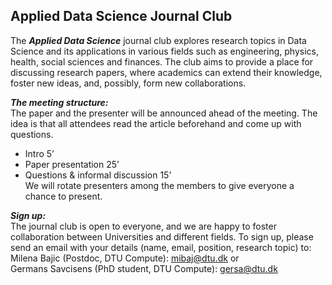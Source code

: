## Applied Data Science Journal Club


The **_Applied Data Science_** journal club explores research topics in Data Science and its applications in various fields such as engineering, physics, health, social sciences and finances. The club aims to provide a place for discussing research papers, where academics can extend their knowledge, foster new ideas, and, possibly, form new collaborations. 
 
**_The meeting structure:_**\
The paper and the presenter will be announced ahead of the meeting. The idea is that all attendees read the article beforehand and come up with questions. 
-	Intro 5’ 
-	Paper presentation 25’ 
-	Questions & informal discussion 15’\
We will rotate presenters among the members to give everyone a chance to present.  

**_Sign up:_**\
The journal club is open to everyone, and we are happy to foster collaboration between Universities and different fields. To sign up, please send an email with your details (name, email, position, research topic) to:  
Milena Bajic (Postdoc, DTU Compute): <mibaj@dtu.dk> or\
Germans Savcisens (PhD student, DTU Compute): <gersa@dtu.dk>

